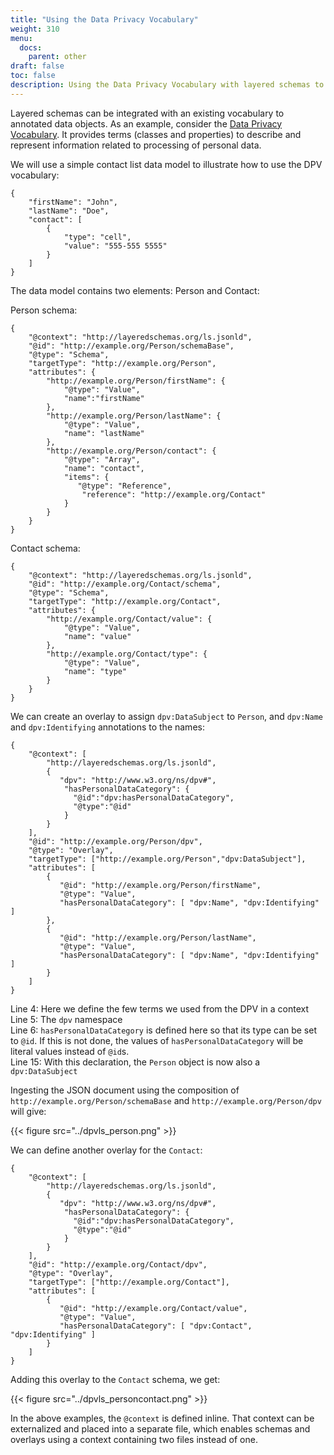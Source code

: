 ```yaml
---
title: "Using the Data Privacy Vocabulary"
weight: 310
menu:
  docs:
    parent: other
draft: false
toc: false
description: Using the Data Privacy Vocabulary with layered schemas to annotate data elements
---
```


Layered schemas can be integrated with an existing vocabulary to
annotated data objects. As an example, consider the [Data Privacy
Vocabulary](https://dpvcg.github.io/dpv/).  It provides terms (classes
and properties) to describe and represent information related to
processing of personal data.

We will use a simple contact list data model to illustrate how to
use the DPV vocabulary:

```
{
    "firstName": "John",
    "lastName": "Doe",
    "contact": [
        {
            "type": "cell",
            "value": "555-555 5555"
        }
    ]
}
```

The data model contains two elements: Person and Contact:

Person schema:
```
{
    "@context": "http://layeredschemas.org/ls.jsonld",
    "@id": "http://example.org/Person/schemaBase",
    "@type": "Schema",
    "targetType": "http://example.org/Person",
    "attributes": {
        "http://example.org/Person/firstName": {
            "@type": "Value",
            "name":"firstName"
        },
        "http://example.org/Person/lastName": {
            "@type": "Value",
            "name": "lastName"
        },
        "http://example.org/Person/contact": {
            "@type": "Array",
            "name": "contact",
            "items": {
               "@type": "Reference",
                "reference": "http://example.org/Contact"
            }
        }
    }
}
```

Contact schema:
```
{
    "@context": "http://layeredschemas.org/ls.jsonld",
    "@id": "http://example.org/Contact/schema",
    "@type": "Schema",
    "targetType": "http://example.org/Contact",
    "attributes": {
        "http://example.org/Contact/value": {
            "@type": "Value",
            "name": "value"
        },
        "http://example.org/Contact/type": {
            "@type": "Value",
            "name": "type"
        }
    }
}

```

We can create an overlay to assign `dpv:DataSubject` to `Person`, and
`dpv:Name` and `dpv:Identifying` annotations to the names:

```
{
    "@context": [
        "http://layeredschemas.org/ls.jsonld",
        { 
           "dpv": "http://www.w3.org/ns/dpv#",
            "hasPersonalDataCategory": {
              "@id":"dpv:hasPersonalDataCategory",
              "@type":"@id"
            }
        }
    ],
    "@id": "http://example.org/Person/dpv",
    "@type": "Overlay",
    "targetType": ["http://example.org/Person","dpv:DataSubject"],
    "attributes": [
        {
           "@id": "http://example.org/Person/firstName",
           "@type": "Value",
           "hasPersonalDataCategory": [ "dpv:Name", "dpv:Identifying" ]
        },
        {
           "@id": "http://example.org/Person/lastName",
           "@type": "Value",
           "hasPersonalDataCategory": [ "dpv:Name", "dpv:Identifying" ]
        }
    ]
}
```
Line 4: Here we define the few terms we used from the DPV in a context<br>
Line 5: The `dpv` namespace<br>
Line 6: `hasPersonalDataCategory` is defined here so that its type can be set to `@id`.
 If this is not done, the values of `hasPersonalDataCategory` will be literal values instead of `@id`s.<br>
Line 15: With this declaration, the `Person` object is now also a `dpv:DataSubject`<br>

Ingesting the JSON document using the composition of
`http://example.org/Person/schemaBase` and
`http://example.org/Person/dpv` will give:

{{< figure src="../dpvls_person.png" >}}

We can define another overlay for the `Contact`:
```
{
    "@context": [
        "http://layeredschemas.org/ls.jsonld",
        { 
           "dpv": "http://www.w3.org/ns/dpv#",
            "hasPersonalDataCategory": {
              "@id":"dpv:hasPersonalDataCategory",
              "@type":"@id"
            }
        }
    ],
    "@id": "http://example.org/Contact/dpv",
    "@type": "Overlay",
    "targetType": ["http://example.org/Contact"],
    "attributes": [
        {
           "@id": "http://example.org/Contact/value",
           "@type": "Value",
           "hasPersonalDataCategory": [ "dpv:Contact", "dpv:Identifying" ]
        }
    ]
}
```

Adding this overlay to the `Contact` schema, we get:

{{< figure src="../dpvls_personcontact.png" >}}

In the above examples, the `@context` is defined inline. That context
can be externalized and placed into a separate file, which enables
schemas and overlays using a context containing two files instead of
one.
